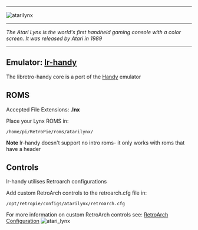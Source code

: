 ***
![atarilynx](https://cloud.githubusercontent.com/assets/10035308/12190664/6ef7c284-b588-11e5-9dc2-875676e9ea78.png)
***
_The Atari Lynx is the world's first handheld gaming console with a color screen. It was released by Atari in 1989_
***
## Emulator: [lr-handy](https://github.com/libretro/libretro-handy)
The libretro-handy core is a port of the [Handy](http://handy.sourceforge.net/) emulator
## ROMS
Accepted File Extensions: **.lnx**

Place your Lynx ROMS in:
```shell
/home/pi/RetroPie/roms/atarilynx/
```

**Note** lr-handy doesn't support no intro roms- it only works with roms that have a header

## Controls

lr-handy utilises Retroarch configurations

Add custom RetroArch controls to the retroarch.cfg file in:
```shell
/opt/retropie/configs/atarilynx/retroarch.cfg
```
For more information on custom RetroArch controls see: [RetroArch Configuration](https://github.com/petrockblog/RetroPie-Setup/wiki/RetroArch-Configuration)
![atari_lynx](https://cloud.githubusercontent.com/assets/10035308/8176465/8d4a4c74-13b8-11e5-9956-c059ac3fc9e1.png)